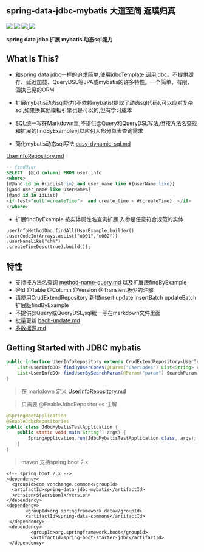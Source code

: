 ## spring-data-jdbc-mybatis 大道至简 返璞归真

[![](https://img.shields.io/badge/Blog-博客-blue.svg)](http://www.vonchange.com/doc/)
![](https://img.shields.io/maven-central/v/com.vonchange.common/spring-data-jdbc-mybatis.svg?label=Maven%20Central)
[![](https://img.shields.io/github/stars/vonchange/spring-data-jdbc-mybatis.svg?style=social)
](https://github.com/VonChange/spring-data-jdbc-mybatis)
[![](https://gitee.com/vonchange/spring-data-jdbc-mybatis/badge/star.svg?theme=dark)
](https://gitee.com/vonchange/spring-data-jdbc-mybatis) 

**spring data jdbc 扩展 mybatis 动态sql能力**
## What Is This?
* 和spring data jdbc一样的追求简单,使用jdbcTemplate,调用jdbc。不提供缓存、延迟加载、QueryDSL等JPA或mybatis的许多特性。一个简单、有限、固执己见的ORM

* 扩展mybatis动态sql能力(不依赖mybatis!提取了动态sql代码),可以应对复杂sql,如果换其他模板引擎也是可以的,但有学习成本

* SQL统一写在Markdown里,不提供@Query和QueryDSL写法,但按方法名查找和扩展的findByExample可以应付大部分单表查询需求

* 简化mybatis动态sql写法 [easy-dynamic-sql.md](easy-dynamic-sql.md)

[UserInfoRepository.md](spring-data-jdbc-mybatis-demo%2Fsrc%2Fmain%2Fresources%2Fsql%2FUserInfoRepository.md)

```sql
-- findUser
SELECT  [@id column] FROM user_info
<where> 
[@@and id in #{idList:in} and user_name like #{userName:like}]
[@and user_name like userName%]
[@and id in idList]
<if test="null!=createTime">  and create_time < #{createTime}  </if>
</where>
```
* 扩展findByExample 按实体属性名查询扩展 入参是任意符合规范的实体
```
userInfoMethodDao.findAll(UserExample.builder()
.userCodeIn(Arrays.asList("u001","u002"))
.userNameLike("ch%")
.createTimeDesc(true).build());
```

## 特性
* 支持按方法名查询  [method-name-query.md](method-name-query.md) 以及扩展版findByExample
* @Id @Table @Column @Version @Transient极少的注解
* 请使用CrudExtendRepository 新增insert update insertBatch updateBatch 扩展版findByExample
* 不提供@Query或QueryDSL,sql统一写在markdown文件里面
* 批量更新 [bach-update.md](bach-update.md)
* [多数据源.md](multi-datasource.md)

## Getting Started with JDBC mybatis

```java
public interface UserInfoRepository extends CrudExtendRepository<UserInfoDO, Long> {
    List<UserInfoDO> findByUserCodes(@Param("userCodes") List<String> userCodes);
    List<UserInfoDO> findUserBySearchParam(@Param("param") SearchParam searchParam); 
}
```
> 在 markdown 定义 [UserInfoRepository.md](spring-data-jdbc-mybatis-demo%2Fsrc%2Fmain%2Fresources%2Fsql%2FUserInfoRepository.md)

> 只需要  @EnableJdbcRepositories 注解
```java
@SpringBootApplication
@EnableJdbcRepositories
public class JdbcMybatisTestApplication {
    public static void main(String[] args) {
        SpringApplication.run(JdbcMybatisTestApplication.class, args);
    }
}
```
> maven 支持spring boot 2.x
```
<!-- spring boot 2.x -->
<dependency>
  <groupId>com.vonchange.common</groupId>
  <artifactId>spring-data-jdbc-mybatis</artifactId>
  <version>${version}</version>
</dependency>
<dependency>
       <groupId>org.springframework.data</groupId>
       <artifactId>spring-data-commons</artifactId>
 </dependency>
 <dependency>
         <groupId>org.springframework.boot</groupId>
         <artifactId>spring-boot-starter-jdbc</artifactId>
 </dependency>

```